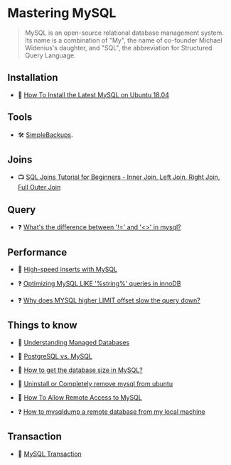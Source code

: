 # Mastering MySQL

> MySQL is an open-source relational database management system. Its name is a combination of "My", the name of co-founder Michael Widenius's daughter, and "SQL", the abbreviation for Structured Query Language.

## Installation

- 📖 [How To Install the Latest MySQL on Ubuntu 18.04](https://www.digitalocean.com/community/tutorials/how-to-install-the-latest-mysql-on-ubuntu-18-04)

## Tools

- 🛠 [SimpleBackups](https://simplebackups.io/).

## Joins

- 📺 [SQL Joins Tutorial for Beginners - Inner Join, Left Join, Right Join, Full Outer Join](https://www.youtube.com/watch?v=2HVMiPPuPIM)

## Query

- ❓ [What's the difference between '!=' and '<>' in mysql?](https://stackoverflow.com/questions/7040305/whats-the-difference-between-and-in-mysql)

## Performance

- 📖 [High-speed inserts with MySQL](https://medium.com/@benmorel/high-speed-inserts-with-mysql-9d3dcd76f723)

- ❓ [Optimizing MySQL LIKE '%string%' queries in innoDB](https://stackoverflow.com/questions/10354248/optimizing-mysql-like-string-queries-in-innodb)

- ❓ [Why does MYSQL higher LIMIT offset slow the query down?](https://stackoverflow.com/questions/4481388/why-does-mysql-higher-limit-offset-slow-the-query-down)

## Things to know

- 📖 [Understanding Managed Databases](https://www.digitalocean.com/community/tutorials/understanding-managed-databases)

- 📖 [PostgreSQL vs. MySQL](https://www.postgresqltutorial.com/postgresql-vs-mysql/)

- 📖 [How to get the database size in MySQL?](https://tableplus.com/blog/2018/08/mysql-how-to-get-the-size-of-mysql-database.html)

- 📖 [Uninstall or Completely remove mysql from ubuntu](https://linuxscriptshub.com/uninstall-completely-remove-mysql-ubuntu-16-04/)

- 📖 [How To Allow Remote Access to MySQL](https://www.digitalocean.com/community/tutorials/how-to-allow-remote-access-to-mysql)

- ❓ [How to mysqldump a remote database from my local machine](https://stackoverflow.com/questions/2989724/how-to-mysqldump-remote-db-from-local-machine)

## Transaction

- 📖 [MySQL Transaction](https://www.mysqltutorial.org/mysql-transaction.aspx/)
